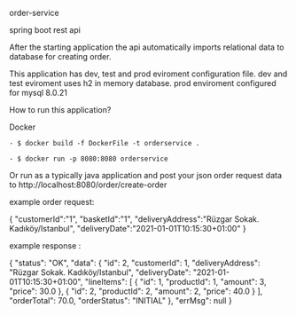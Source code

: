 order-service

spring boot rest api 

After the starting application the api automatically imports relational data to database for creating order. 

This application has dev, test and prod eviroment configuration file.
dev and test eviroment uses h2 in memory database.
prod enviroment configured for mysql 8.0.21

How to run this application?

  Docker
  
    - $ docker build -f DockerFile -t orderservice .
    
    - $ docker run -p 8080:8080 orderservice
    
  Or run as a typically java application
and post your json order request data to http://localhost:8080/order/create-order
  
example order request:

{
	"customerId":"1",
	"basketId":"1",
	"deliveryAddress":"Rüzgar Sokak. Kadıköy/Istanbul",
	"deliveryDate":"2021-01-01T10:15:30+01:00"
}

example response : 

{
    "status": "OK",
    "data": {
        "id": 2,
        "customerId": 1,
        "deliveryAddress": "Rüzgar Sokak. Kadıköy/Istanbul",
        "deliveryDate": "2021-01-01T10:15:30+01:00",
        "lineItems": [
            {
                "id": 1,
                "productId": 1,
                "amount": 3,
                "price": 30.0
            },
            {
                "id": 2,
                "productId": 2,
                "amount": 2,
                "price": 40.0
            }
        ],
        "orderTotal": 70.0,
        "orderStatus": "INITIAL"
    },
    "errMsg": null
}
